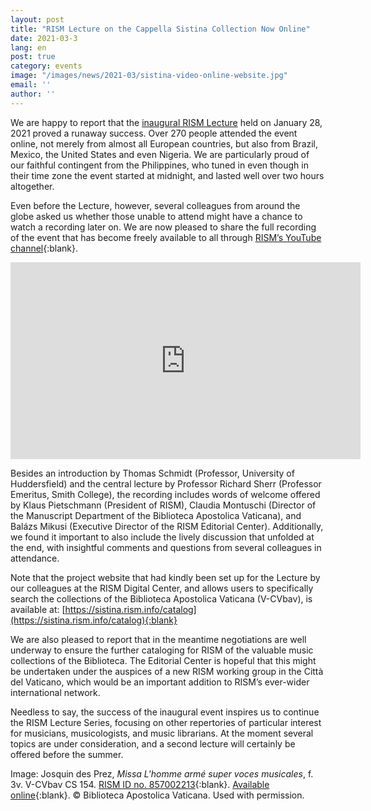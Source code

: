 ```yaml
---
layout: post
title: "RISM Lecture on the Cappella Sistina Collection Now Online"
date: 2021-03-3
lang: en
post: true
category: events
image: "/images/news/2021-03/sistina-video-online-website.jpg"
email: ''
author: ''
---
```


We are happy to report that the [inaugural RISM Lecture](/events/2021/01/11/first-rism-lecture-fondo-cappella-sistina.html) held on January 28, 2021 proved a runaway success. Over 270 people attended the event online, not merely from almost all European countries, but also from Brazil, Mexico, the United States and even Nigeria. We are particularly proud of our faithful contingent from the Philippines, who tuned in even though in their time zone the event started at midnight, and lasted well over two hours altogether.  

Even before the Lecture, however, several colleagues from around the globe asked us whether those unable to attend might have a chance to watch a recording later on. We are now pleased to share the full recording of the event that has become freely available to all through [RISM’s YouTube channel](https://youtu.be/ATlxoNG6Sdg){:blank}.  

<iframe width="560" height="315" src="https://www.youtube.com/embed/ATlxoNG6Sdg" frameborder="0" allow="accelerometer; autoplay; clipboard-write; encrypted-media; gyroscope; picture-in-picture" allowfullscreen></iframe>  

Besides an introduction by Thomas Schmidt (Professor, University of Huddersfield) and the central lecture by Professor Richard Sherr (Professor Emeritus, Smith College), the recording includes words of welcome offered by Klaus Pietschmann (President of RISM), Claudia Montuschi (Director of the Manuscript Department of the Biblioteca Apostolica Vaticana), and Balázs Mikusi (Executive Director of the RISM Editorial Center). Additionally, we found it important to also include the lively discussion that unfolded at the end, with insightful comments and questions from several colleagues in attendance.  

Note that the project website that had kindly been set up for the Lecture by our colleagues at the RISM Digital Center, and allows users to specifically search the collections of the Biblioteca Apostolica Vaticana (V-CVbav), is available at: [https://sistina.rism.info/catalog](https://sistina.rism.info/catalog){:blank}  

We are also pleased to report that in the meantime negotiations are well underway to ensure the further cataloging for RISM of the valuable music collections of the Biblioteca. The Editorial Center is hopeful that this might be undertaken under the auspices of a new RISM working group in the Città del Vaticano, which would be an important addition to RISM’s ever-wider international network.  

Needless to say, the success of the inaugural event inspires us to continue the RISM Lecture Series, focusing on other repertories of particular interest for musicians, musicologists, and music librarians. At the moment several topics are under consideration, and a second lecture will certainly be offered before the summer.  

Image: Josquin des Prez, _Missa L'homme armé super voces musicales_, f. 3v. V-CVbav CS 154. [RISM ID no. 857002213](https://opac.rism.info/search?id=857002213&View=rism){:blank}. [Available online](https://digi.vatlib.it/view/MSS_Capp.Sist.154/0014){:blank}.  © Biblioteca Apostolica Vaticana. Used with permission.
